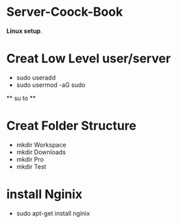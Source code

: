 # Server-Coock-Book
**Linux setup**.


# Creat Low Level user/server  

- sudo useradd <Username> 
- sudo usermod -aG sudo <UserName>

** su to <UserName>**

# Creat Folder Structure

- mkdir Workspace
- mkdir Downloads
- mkdir Pro
- mkdir Test

# install Nginix

- sudo apt-get install nginix

